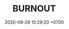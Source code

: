 ---
layout: teamCard
permalink: /team/:title.html
categories: LA2024JN N1 N2 N6 N7
maincover: /assets/logos/.png
puntosLJMAYO24: 17
date: 2020-08-29 10:29:20 +0700
title: BURNOUT
route: /liga-johto
tag: johto042024
color: black
puntosLJ202404: 12
grupo: sur
background: '#F16C38'
cover: /assets/backCard.png
team: BURNOUT

ID: BNT
puntos: 0
pj: 0
#PARTIDO 1
j1: RONDA 1
p1:  BNT
pp1: EVL
bg1: rock rock
r1: 0
rr1: 0
pt1: 0
pj1: 0
#PARTIDO 2
j2: RONDA 2
p2: BNT
pp2: HG
bg2: rock rock
r2: 0
rr2: 0
pt2: 0
pj2: 0

#PARTIDO 6
j6: RONDA 6
p6:  BNT
r6: 0
pp6: EME
rr6: 0 
bg6: rock 
pt6: 0
pj6: 0
#PARTIDO 7
j7: RONDA 7
p7: BNT
r7: 0
pp7: DES
rr7: 0
bg7: rock 
pt7: 0
pj7: 0



# pj: 11
# pt1: 0
# pt2: 0
# pt3: 0
# pt4: 0
# pt5: 0
# pt6: 0
# pt7: 0
# pt8: 0
# pt9: 0
# pt10: 0
# pt11: 0
# p1: ZODIAC
# r1: 0
# bg1: rock bg-warning
# rr1: 0
# pp1: DFS BNT
# p2: DFS BNT
# r2: 0
# rr2: 0
# bg2: rock bg-success
# pp2: MBO
# p3: DFS BNT
# r3: 0
# bg3: rock bg-info
# rr3: 0
# pp3: LAST BREATH
# p4:  DFS RUBY
# r4: 0
# bg4: rock bg-success
# rr4: 0
# pp4: DFS BNT
# p5:  no smite
# r5: 0
# bg5: rock bg-danger
# rr5: 0
# pp5: dfs dmd
# p6: jas
# r6: 0
# rr6: 0
# bg6: rock bg-success
# pp6: dfs dmd
# p7:  DFS BNT
# r7: 0
# rr7: 0
# bg7: rock bg-danger
# pp7: SOJ
# p8:  DFS BNT
# r8: 0
# bg8: rock bg-warning
# rr8: 0
# pp8: T. SATISFACTION
# p9:  DFS BNT
# r9: 0
# bg9: rock bg-danger
# rr9: 0
# pp9: S. VANGUARD
# p10:  HGO
# r10: 0
# rr10: 0
# bg10: rock bg-warning
# pp10: DFS DM
# p11: hg regios
# r11: 0
# rr11: 0
# bg11: rock bg-success
# pp11: dfs dmd
##torneos
rango: ACERO
bg: bg-johto 
torneo1: Lj my24
tps1: IN PROGRESS
tb1: card-johto
timg1: /assets/logos/LIGA-JOHTO.png
---